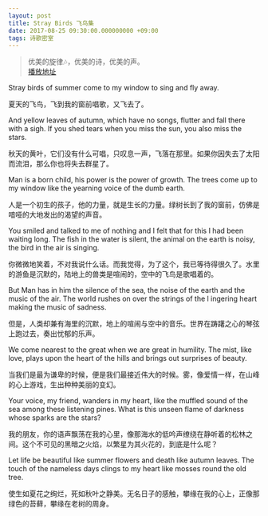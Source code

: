 ```yaml
---
layout: post
title: Stray Birds 飞鸟集
date: 2017-08-25 09:30:00.000000000 +09:00
tags: 诗歌密室
---
```


> 优美的旋律🎶，优美的诗，优美的声。<br>
> [播放地址](http://dict.eudic.net/webting/Play?id=0f8f0045-d1ef-441f-b610-0dad9a2c02b6)

Stray birds of summer come to my window to sing and fly away.

夏天的飞鸟，飞到我的窗前唱歌，又飞去了。

And yellow leaves of autumn, which have no songs, flutter and fall there with a sigh. If you shed tears when you miss the sun, you also miss the stars.

秋天的黄叶，它们没有什么可唱，只叹息一声，飞落在那里。如果你因失去了太阳而流泪，那么你也将失去群星了。

Man is a born child, his power is the power of growth. The trees come up to my window like the yearning voice of the dumb earth.

人是一个初生的孩子，他的力量，就是生长的力量。绿树长到了我的窗前，仿佛是喑哑的大地发出的渴望的声音。

You smiled and talked to me of nothing and I felt that for this I had been waiting long. The fish in the water is silent, the animal on the earth is noisy, the bird in the air is singing.

你微微地笑着，不对我说什么话。而我觉得，为了这个，我已等待得很久了。水里的游鱼是沉默的，陆地上的兽类是喧闹的，空中的飞鸟是歌唱着的。

But Man has in him the silence of the sea, the noise of the earth and the music of the air. The world rushes on over the strings of the l ingering heart making the music of sadness.

但是，人类却兼有海里的沉默，地上的喧闹与空中的音乐。世界在踌躇之心的琴弦上跑过去，奏出忧郁的乐声。

We come nearest to the great when we are great in humility. The mist, like love, plays upon the heart of the hills and brings out surprises of beauty.

当我们是最为谦卑的时候，便是我们最接近伟大的时候。雾，像爱情一样，在山峰的心上游戏，生出种种美丽的变幻。

Your voice, my friend, wanders in my heart, like the muffled sound of the sea among these listening pines. What is this unseen flame of darkness whose sparks are the stars?

我的朋友，你的语声飘荡在我的心里，像那海水的低吟声缭绕在静听着的松林之间。这个不可见的黑暗之火焰，以繁星为其火花的，到底是什么呢？

Let life be beautiful like summer flowers and death like autumn leaves. The touch of the nameless days clings to my heart like mosses round the old tree.

使生如夏花之绚烂，死如秋叶之静美。无名日子的感触，攀缘在我的心上，正像那绿色的苔藓，攀缘在老树的周身。